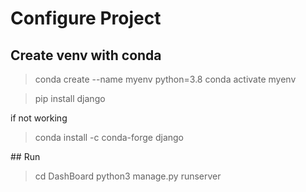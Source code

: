 # Configure Project

## Create venv with conda

> conda create --name myenv python=3.8
> conda activate myenv

> pip install django

if not working

> conda install -c conda-forge django

## Run

> cd DashBoard
> python3 manage.py runserver